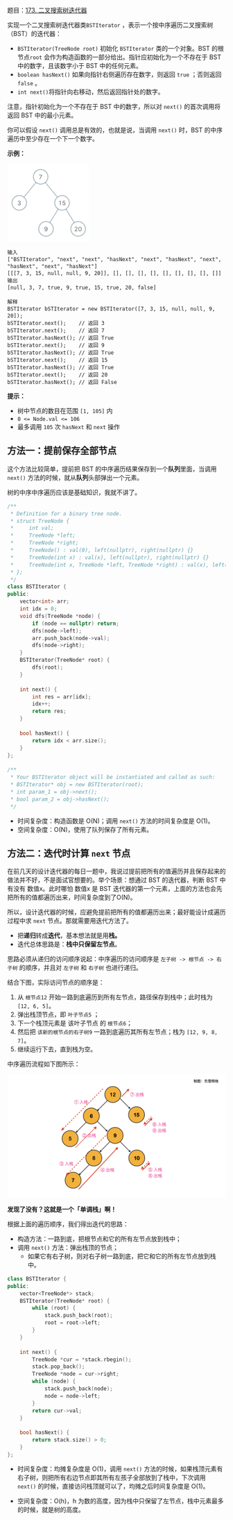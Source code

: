 题目：[173. 二叉搜索树迭代器](https://leetcode.cn/problems/binary-search-tree-iterator/)

实现一个二叉搜索树迭代器类`BSTIterator` ，表示一个按中序遍历二叉搜索树（BST）的迭代器：

- `BSTIterator(TreeNode root)` 初始化 `BSTIterator` 类的一个对象。BST 的根节点`root` 会作为构造函数的一部分给出。指针应初始化为一个不存在于 BST 中的数字，且该数字小于 BST 中的任何元素。
- `boolean hasNext()` 如果向指针右侧遍历存在数字，则返回 `true` ；否则返回 `false` 。
- `int next()`将指针向右移动，然后返回指针处的数字。

注意，指针初始化为一个不存在于 BST 中的数字，所以对 `next()` 的首次调用将返回 BST 中的最小元素。

你可以假设 `next()` 调用总是有效的，也就是说，当调用 `next()` 时，BST 的中序遍历中至少存在一个下一个数字。

**示例：**

![img](../../img/bst-tree.png)

```
输入
["BSTIterator", "next", "next", "hasNext", "next", "hasNext", "next", "hasNext", "next", "hasNext"]
[[[7, 3, 15, null, null, 9, 20]], [], [], [], [], [], [], [], [], []]
输出
[null, 3, 7, true, 9, true, 15, true, 20, false]

解释
BSTIterator bSTIterator = new BSTIterator([7, 3, 15, null, null, 9, 20]);
bSTIterator.next();    // 返回 3
bSTIterator.next();    // 返回 7
bSTIterator.hasNext(); // 返回 True
bSTIterator.next();    // 返回 9
bSTIterator.hasNext(); // 返回 True
bSTIterator.next();    // 返回 15
bSTIterator.hasNext(); // 返回 True
bSTIterator.next();    // 返回 20
bSTIterator.hasNext(); // 返回 False
```

**提示：**

- 树中节点的数目在范围 `[1, 105]` 内
- `0 <= Node.val <= 106`
- 最多调用 `105` 次 `hasNext` 和 `next` 操作

## 方法一：提前保存全部节点

这个方法比较简单，提前把 BST 的中序遍历结果保存到一个**队列**里面，当调用 `next()` 方法的时候，就从**队列**头部弹出一个元素。

树的中序中序遍历应该是基础知识，我就不讲了。

```cpp
/**
 * Definition for a binary tree node.
 * struct TreeNode {
 *     int val;
 *     TreeNode *left;
 *     TreeNode *right;
 *     TreeNode() : val(0), left(nullptr), right(nullptr) {}
 *     TreeNode(int x) : val(x), left(nullptr), right(nullptr) {}
 *     TreeNode(int x, TreeNode *left, TreeNode *right) : val(x), left(left), right(right) {}
 * };
 */
class BSTIterator {
public:
    vector<int> arr;
    int idx = 0;
    void dfs(TreeNode *node) {
        if (node == nullptr) return;
        dfs(node->left);
        arr.push_back(node->val);
        dfs(node->right);
    }
    BSTIterator(TreeNode* root) {
        dfs(root);
    }
    
    int next() {
        int res = arr[idx];
        idx++;
        return res;
    }
    
    bool hasNext() {
        return idx < arr.size();
    }
};

/**
 * Your BSTIterator object will be instantiated and called as such:
 * BSTIterator* obj = new BSTIterator(root);
 * int param_1 = obj->next();
 * bool param_2 = obj->hasNext();
 */
```

- 时间复杂度：构造函数是 O(N)；调用 `next()` 方法的时间复杂度是 O(1)。
- 空间复杂度：O(N)，使用了队列保存了所有元素。

## 方法二：迭代时计算 `next` 节点

在前几天的设计迭代器的每日一题中，我说过提前把所有的值遍历并且保存起来的做法并不好，不是面试官想要的。举个场景：想通过 BST 的迭代器，判断 BST 中有没有 数值x。此时哪怕 数值x 是 BST 迭代器的第一个元素，上面的方法也会先把所有的值都遍历出来，时间复杂度到了O(N)。

所以，设计迭代器的时候，应避免提前把所有的值都遍历出来；最好能设计成遍历过程中求 `next` 节点。那就需要用迭代方法了。

- 把**递归**转成**迭代**，基本想法就是用**栈。**
- 迭代总体思路是：**栈中只保留左节点**。

思路必须从递归的访问顺序说起：中序遍历的访问顺序是 `左子树 -> 根节点 -> 右子树` 的顺序，并且对 `左子树` 和 `右子树` 也进行递归。

结合下图，实际访问节点的顺序是：

1. 从 `根节点12` 开始一路到底遍历到所有左节点，路径保存到栈中；此时栈为 `[12, 6, 5]`。
2. 弹出栈顶节点，即 `叶子节点5` ；
3. 下一个栈顶元素是 该叶子节点 的 `根节点6`；
4. 然后把 `该新的根节点的右子树9` 一路到底遍历其所有左节点；栈为 `[12, 9, 8, 7]`。
5. 继续运行下去，直到栈为空。

中序遍历流程如下图所示：

![173.001.jpeg](../../img/1616898885-tLjlOD-173.001.jpeg)

**发现了没有？这就是一个「单调栈」啊！**

根据上面的遍历顺序，我们得出迭代的思路：

- 构造方法：一路到底，把根节点和它的所有左节点放到栈中；
- 调用 `next()` 方法：弹出栈顶的节点；
  - 如果它有右子树，则对右子树一路到底，把它和它的所有左节点放到栈中。

```cpp
class BSTIterator {
public:
    vector<TreeNode*> stack;
    BSTIterator(TreeNode* root) {
        while (root) {
            stack.push_back(root);
            root = root->left;
        }
    }
    
    int next() {
        TreeNode *cur = *stack.rbegin();
        stack.pop_back();
        TreeNode *node = cur->right;
        while (node) {
            stack.push_back(node);
            node = node->left;
        }
        return cur->val;
    }
    
    bool hasNext() {
        return stack.size() > 0;
    }
};
```

- 时间复杂度：均摊复杂度是 O(1)，调用 `next()` 方法的时候，如果栈顶元素有右子树，则把所有右边节点即其所有左孩子全部放到了栈中，下次调用 `next()` 的时候，直接访问栈顶就可以了，均摊之后时间复杂度是 O(1)。

- 空间复杂度：O(h)，h 为数的高度，因为栈中只保留了左节点，栈中元素最多的时候，就是树的高度。